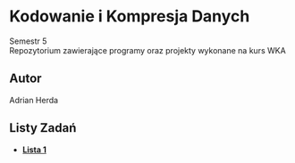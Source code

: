 # Kodowanie i Kompresja Danych

Semestr 5 <br>
Repozytorium zawierające programy oraz projekty wykonane na kurs WKA

## Autor
Adrian Herda

## Listy Zadań
* [<b>Lista 1</b>](listy_zadan/lista1.pdf)
